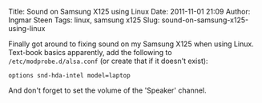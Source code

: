 Title: Sound on Samsung X125 using Linux
Date: 2011-11-01 21:09
Author: Ingmar Steen
Tags: linux, samsung x125
Slug: sound-on-samsung-x125-using-linux

Finally got around to fixing sound on my Samsung X125 when using Linux.
Text-book basics apparently, add the following to
`/etc/modprobe.d/alsa.conf` (or create that if it doesn't exist):

    options snd-hda-intel model=laptop

And don't forget to set the volume of the 'Speaker' channel.
